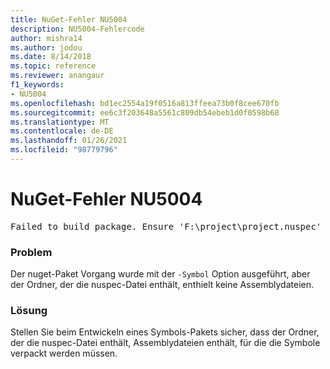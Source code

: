 ```yaml
---
title: NuGet-Fehler NU5004
description: NU5004-Fehlercode
author: mishra14
ms.author: jodou
ms.date: 8/14/2018
ms.topic: reference
ms.reviewer: anangaur
f1_keywords:
- NU5004
ms.openlocfilehash: bd1ec2554a19f0516a813ffeea73b0f8cee670fb
ms.sourcegitcommit: ee6c3f203648a5561c809db54ebeb1d0f0598b68
ms.translationtype: MT
ms.contentlocale: de-DE
ms.lasthandoff: 01/26/2021
ms.locfileid: "98779796"
---
```

# <a name="nuget-error-nu5004"></a>NuGet-Fehler NU5004
<pre>Failed to build package. Ensure 'F:\project\project.nuspec' includes assembly files. For help on building symbols package, visit http://docs.nuget.org/.</pre>

### <a name="issue"></a>Problem

Der nuget-Paket Vorgang wurde mit der `-Symbol` Option ausgeführt, aber der Ordner, der die nuspec-Datei enthält, enthielt keine Assemblydateien. 


### <a name="solution"></a>Lösung

Stellen Sie beim Entwickeln eines Symbols-Pakets sicher, dass der Ordner, der die nuspec-Datei enthält, Assemblydateien enthält, für die die Symbole verpackt werden müssen.

